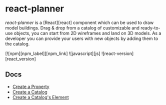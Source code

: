 # react-planner

*react-planner* is a [React][react] component which can be used to draw model buildings. Drag & drop from a catalog of customizable and ready-to-use objects, you can start from 2D wireframes and land on 3D models. As a developer you can provide your users with new objects by adding them to the catalog.

[![npm][npm_label]][npm_link]
![javascript][js]
![react-version][react_version]

## Docs

- [Create a Property](docs/HOW_TO_CREATE_A_PROPERTY.md)
- [Create a Catalog](docs/HOW_TO_CREATE_A_CATALOG.md)
- [Create a Catalog's Element](docs/HOW_TO_CREATE_AN_ELEMENT.md)
